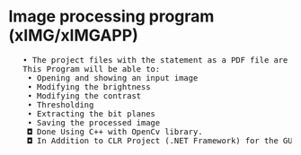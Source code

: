 # Image processing program (xIMG/xIMGAPP)
<pre>
   • The project files with the statement as a PDF file are being uploaded to this Directory.
   This Program will be able to:
    • Opening and showing an input image
    • Modifying the brightness
    • Modifying the contrast
    • Thresholding
    • Extracting the bit planes
    • Saving the processed image
    ◘ Done Using C++ with OpenCv library. 
    ◘ In Addition to CLR Project (.NET Framework) for the GUI => c++/CLI support for v142 build tools (14.22)
</pre>

